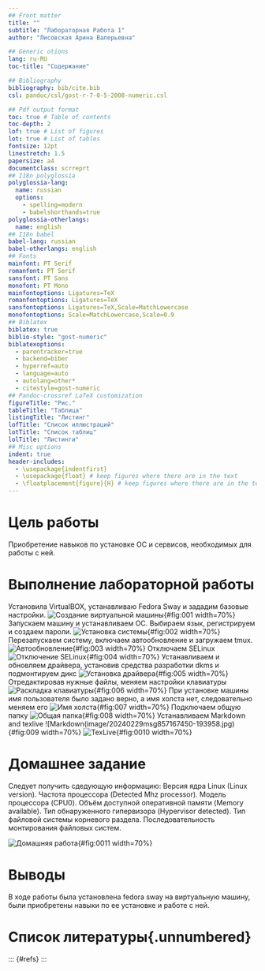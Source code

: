 ```yaml
---
## Front matter
title: ""
subtitle: "Лабораторная Работа 1"
author: "Лисовская Арина Валерьевна"

## Generic otions
lang: ru-RU
toc-title: "Содержание"

## Bibliography
bibliography: bib/cite.bib
csl: pandoc/csl/gost-r-7-0-5-2008-numeric.csl

## Pdf output format
toc: true # Table of contents
toc-depth: 2
lof: true # List of figures
lot: true # List of tables
fontsize: 12pt
linestretch: 1.5
papersize: a4
documentclass: scrreprt
## I18n polyglossia
polyglossia-lang:
  name: russian
  options:
	- spelling=modern
	- babelshorthands=true
polyglossia-otherlangs:
  name: english
## I18n babel
babel-lang: russian
babel-otherlangs: english
## Fonts
mainfont: PT Serif
romanfont: PT Serif
sansfont: PT Sans
monofont: PT Mono
mainfontoptions: Ligatures=TeX
romanfontoptions: Ligatures=TeX
sansfontoptions: Ligatures=TeX,Scale=MatchLowercase
monofontoptions: Scale=MatchLowercase,Scale=0.9
## Biblatex
biblatex: true
biblio-style: "gost-numeric"
biblatexoptions:
  - parentracker=true
  - backend=biber
  - hyperref=auto
  - language=auto
  - autolang=other*
  - citestyle=gost-numeric
## Pandoc-crossref LaTeX customization
figureTitle: "Рис."
tableTitle: "Таблица"
listingTitle: "Листинг"
lofTitle: "Список иллюстраций"
lotTitle: "Список таблиц"
lolTitle: "Листинги"
## Misc options
indent: true
header-includes:
  - \usepackage{indentfirst}
  - \usepackage{float} # keep figures where there are in the text
  - \floatplacement{figure}{H} # keep figures where there are in the text
---
```


# Цель работы
Приобретение навыков по установке ОС и сервисов, необходимых для работы с ней.

# Выполнение лабораторной работы
Установила VirtualBOX, устанавливаю Fedora Sway и зададим базовые настройки.
![Создание виртуальной машины](image/20240229msg857167450-193950.jpg){#fig:001 width=70%}
Запускаем машину и устанавливаем ОС. Выбираем язык, регистрируем и создаем пароли.
![Установка системы](image/20240229msg857167450-193951.jpg){#fig:002 width=70%}
Перезапускаем систему, включаем автообновление и загружаем tmux.
![Автообновление](image/20240229msg857167450-193952.jpg){#fig:003 width=70%}
Отключаем SELinux
![Отключение SELinux](image/20240229msg857167450-193953.jpg){#fig:004 width=70%}
Устанавливаем и обновляем драйвера, установив средства разработки dkms и подмонтируем дикс
![Установка драйвера](image/20240229msg857167450-193954.jpg){#fig:005 width=70%}
Отредактировав нужные файлы, меняем настройки клавиатуры
![Раскладка клавиатуры](image/20240229msg857167450-193955.jpg){#fig:006 width=70%}
При установке машины имя пользователя было задано верно, а имя холста нет, следовательно меняем его
![Имя холста](image/20240229msg857167450-193956.jpg){#fig:007 width=70%}
Подключаем общую папку 
![Общая папка](image/20240229msg857167450-193957.jpg){#fig:008 width=70%}
Устанавливаем Markdown and texlive
![Markdown(image/20240229msg857167450-193958.jpg){#fig:009 width=70%}
![TexLive](image/20240229msg857167450-193959.jpg){#fig:0010 width=70%}
# Домашнее задание 
Следует получить сдедующую информацию:
    Версия ядра Linux (Linux version).
    Частота процессора (Detected Mhz processor).
    Модель процессора (CPU0).
    Объём доступной оперативной памяти (Memory available).
    Тип обнаруженного гипервизора (Hypervisor detected).
    Тип файловой системы корневого раздела.
    Последовательность монтирования файловых систем.

![Домашняя работа](image/20240229msg857167450-193961.jpg){#fig:0011 width=70%}
# Выводы

В ходе работы была установлена  fedora sway на виртуальную машину, были приобретены навыки по ее установке и работе с ней.

# Список литературы{.unnumbered}

::: {#refs}
:::
